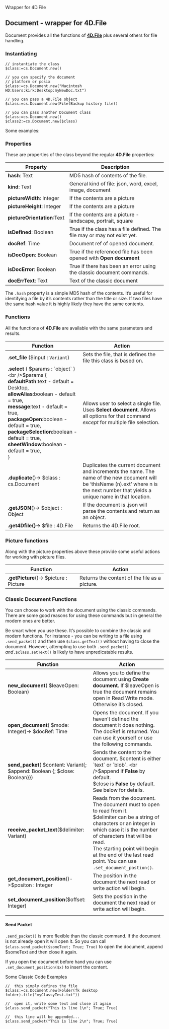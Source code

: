 Wrapper for 4D.File
## Document - wrapper for 4D.File

Document provides all the functions of **[4D.File](https://doc.4d.com/4Dv19R6/4D/19-R6/File.301-5910568.en.html)** plus several others for file handling.

### Instantiating

```4d
// instantiate the class
$class:=cs.Document.new()

// you can specify the document
// platform or posix
$class:=cs.Document.new("Macintosh HD:Users:kirk:Desktop:myNewDoc.txt")

// you can pass a 4D.File object
$class:=cs.Document.new(File(Backup history file))

// you can pass another Document class
$class:=cs.Document.new()
$class2:=cs.Document.new($class)
```
Some examples:

### Properties

These are properties of the class beyond the regular **4D.File** properties:

| Property                    | Description                                                  |
| --------------------------- | ------------------------------------------------------------ |
| **hash**: Text              | MD5 hash of contents of the file.                            |
| **kind**: Text              | General kind of file: json, word, excel, image, document     |
| **pictureWidth**: Integer   | If the contents are a picture                                |
| **pictureHeight**: Integer  | If the contents are a picture                                |
| **pictureOrientation**:Text | If the contents are a picture - landscape, portrait, square  |
| **isDefined**: Boolean      | True if the class has a file defined. The file may or may not exist yet. |
| **docRef**: Time            | Document ref of opened document.                             |
| **isDocOpen**: Boolean      | True if the referenced file has been opened with **Open document** |
| **isDocError**: Boolean     | True if there has been an error using the classic document commands. |
| **docErrText**: Text        | Text of the classic document                                 |

The `.hash` property is a simple MD5 hash of the contents. It’s useful for identifying a file by it’s contents rather than the title or size. If two files have the same hash value it is highly likely they have the same contents. 



### Functions

All the functions of **4D.File** are available with the same parameters and results.

|Function|Action|
|--------|------|
|.**set_file** ($input : `Variant`) | Sets the file, that is defines the file this class is based on. |
|**.select** ( $params : `object` )<br />$params {<br />**defaultPath**:text - default = Desktop, <br />**allowAlias**:boolean - default = true, <br />**message**:text - default = true, <br />**packageOpen**:boolean - default = true,  <br />**packageSelection**:boolean - default = true, <br />**sheetWindow**:boolean - default = true, <br />} | Allows user to select a single file. <br />Uses **Select document**. Allows all options for that command _except_ for multiple file selection. |
|**.duplicate**()-> $class : cs.Document | Duplicates the current document and increments the name. The name of the new document will be ‘thisName (n).ext’ where n is the next number that yields a unique name in that location. |
|**.getJSON**()-> $object : Object | If the document is .json will parse the contents and return as an object. |
|**.get4Dfile()**-> $file : 4D.File | Returns the 4D.File root. |



### Picture functions

Along with the picture properties above these provide some useful actions for working with picture files.

|Function|Action|
|--------|------|
|**.getPicture**()-> $picture : Picture | Returns the content of the file as a picture. |



 ### Classic Document Functions

You can choose to work with the document using the classic commands. There are some good reasons for using these commands but in general the modern ones are better.

Be smart when you use these. It’s possible to combine the classic and modern functions. For instance - you can be writing to a file using `.send_packet()` and then use `$class.getText()` without having to close the document. However, attempting to use both `.send_packet()` _and_`.$class.setText()` is likely to have unpredicatable results.

|Function|Action|
|--------|------|
| **new_document**( $leaveOpen: Boolean) | Allows you to define the document using **Create document**. If $leaveOpen is true the document remains open in Read Write mode. Otherwise it’s closed. |
| **open_document**( $mode: Integer)-> $docRef: Time | Opens the document. If you haven’t defined the document it does nothing.<br />The docRef is returned. You can use it yourself or use the following commands. |
| **send_packet**( $content: Variant{; $append: Boolean {; $close: Boolean}}) | Sends the content to the document. $content is either `text` or `blob`. <br />$append if **False** by default.<br />$close is **False** by default.<br />See below for details. |
| **receive_packet_text**($delimiter: Variant) | Reads from the document. <br />The document must to open to read from it. <br />$delimiter can be a string of characters or an integer in which case it is the number of characters that will be read. <br />The starting point will begin at the end of the last read point. You can use `.set_document_postion()`. |
| **get_document_position**()->$positon : Integer | The position in the document the next read or write action will begin. |
| **set_document_position**($offset: Integer) | Sets the position in the document the next read or write action will begin. |
|  |  |

#### Send Packet

`.send_packet()` is more flexible than the classic command. If the document is not already open it will open it. So you can call `$class.send_packet($someText; True; True)` to open the document, append $someText and then close it again.

If you open the document before hand you can use `.set_document_position($x)` to insert the content.

Some Classic Code Examples
```4d
//  this simply defines the file
$class:=cs.Document.new(Folder(fk desktop folder).file("myClassyTest.txt"))

//  open it, write some text and close it again
$class.send_packet("This is line 1\n"; True; True)

//  this line will be appended...
$class.send_packet("This is line 2\n"; True; True)

```